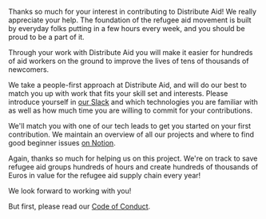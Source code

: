 Thanks so much for your interest in contributing to Distribute Aid! We really
appreciate your help. The foundation of the refugee aid movement is built by
everyday folks putting in a few hours every week, and you should be proud to be
a part of it.

Through your work with Distribute Aid you will make it easier for hundreds of
aid workers on the ground to improve the lives of tens of thousands of
newcomers.

We take a people-first approach at Distribute Aid, and will do our best to match
you up with work that fits your skill set and interests. Please introduce
yourself in
[our Slack](https://join.slack.com/t/distribute-aid/shared_invite/zt-cw357u9t-tbbd5CLDaaZCkiWd5LrOow)
and which technologies you are familiar with as well as how much time you are
willing to commit for your contributions.

We'll match you with one of our tech leads to get you started on your first
contribution. We maintain an overview of all our projects and where to find good
beginner issues
[on Notion](https://www.notion.so/distributeaid/CONTRIBUTING-4ba5060441e44925b5e22aa674d4729e).

Again, thanks so much for helping us on this project. We're on track to save
refugee aid groups hundreds of hours and create hundreds of thousands of Euros
in value for the refugee aid supply chain every year!

We look forward to working with you!

But first, please read our [Code of Conduct](./CODE_OF_CONDUCT.md).
